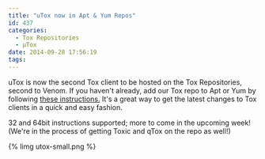 ```yaml
---
title: "uTox now in Apt & Yum Repos"
id: 437
categories:
  - Tox Repositories
  - μTox
date: 2014-09-28 17:56:19
tags:
---
```


uTox is now the second Tox client to be hosted on the Tox Repositories, second to Venom.
If you haven't already, add our Tox repo to Apt or Yum by following [these instructions.](https://wiki.tox.im/Binaries#Repositories) It's a great way to get the latest changes to Tox clients in a quick and easy fashion.

32 and 64bit instructions supported; more to come in the upcoming week! (We're in the process of getting Toxic and qTox on the repo as well!)

{% limg utox-small.png %}
